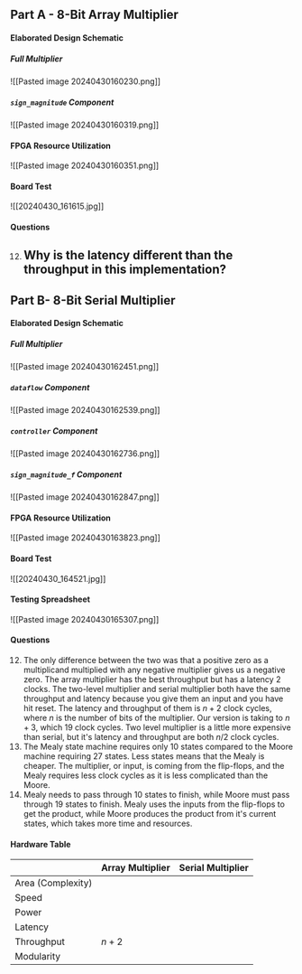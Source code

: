 ## Part A - 8-Bit Array Multiplier
#### Elaborated Design Schematic
##### Full Multiplier
![[Pasted image 20240430160230.png]]
##### `sign_magnitude` Component
![[Pasted image 20240430160319.png]]
#### FPGA Resource Utilization
![[Pasted image 20240430160351.png]]
#### Board Test
![[20240430_161615.jpg]]
#### Questions
12. Why is the latency different than the throughput in this implementation?
	- 
## Part B-  8-Bit Serial Multiplier
#### Elaborated Design Schematic
##### Full Multiplier
![[Pasted image 20240430162451.png]]
##### `dataflow` Component
![[Pasted image 20240430162539.png]]
##### `controller` Component
![[Pasted image 20240430162736.png]]
##### `sign_magnitude_f` Component
![[Pasted image 20240430162847.png]]
#### FPGA Resource Utilization
![[Pasted image 20240430163823.png]]
#### Board Test
![[20240430_164521.jpg]]
#### Testing Spreadsheet
![[Pasted image 20240430165307.png]]
#### Questions
12. The only difference between the two was that a positive zero as a multiplicand multiplied with any negative multiplier gives us a negative zero. The array multiplier has the best throughput but has a latency 2 clocks. The two-level multiplier and serial multiplier both have the same throughput and latency because you give them an input and you have hit reset. The latency and throughput of them is $n + 2$ clock cycles, where $n$ is the number of bits of the multiplier. Our version is taking to $n + 3$, which 19 clock cycles. Two level multiplier is a little more expensive than serial, but it's latency and throughput are both $n/2$ clock cycles.
13. The Mealy state machine requires only 10 states compared to the Moore machine requiring 27 states. Less states means that the Mealy is cheaper. The multiplier, or input, is coming from the flip-flops, and the Mealy requires less clock cycles as it is less complicated than the Moore.
14. Mealy needs to pass through 10 states to finish, while Moore must pass through 19 states to finish. Mealy uses the inputs from the flip-flops to get the product, while Moore produces the product from it's current states, which takes more time and resources.
#### Hardware Table

|                   | Array Multiplier | Serial Multiplier |
| ----------------- | ---------------- | ----------------- |
| Area (Complexity) |                  |                   |
| Speed             |                  |                   |
| Power             |                  |                   |
| Latency           |                  |                   |
| Throughput        | $n + 2$          |                   |
| Modularity        |                  |                   |

